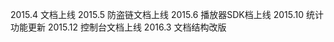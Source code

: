 
2015.4        文档上线
2015.5        防盗链文档上线
2015.6        播放器SDK档上线
2015.10      统计功能更新
2015.12      控制台文档上线
2016.3        文档结构改版